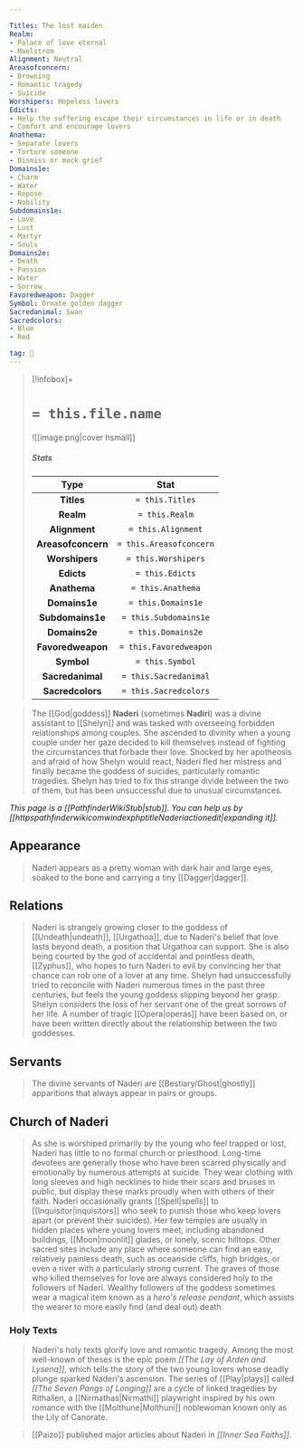 ```yaml
---

Titles: The lost maiden
Realm:
- Palace of love eternal
- Maelstrom
Alignment: Neutral
Areasofconcern:
- Drowning
- Romantic tragedy
- Suicide
Worshipers: Hopeless lovers
Edicts:
- Help the suffering escape their circumstances in life or in death
- Comfort and encourage lovers
Anathema:
- Separate lovers
- Torture someone
- Dismiss or mock grief
Domains1e:
- Charm
- Water
- Repose
- Nobility
Subdomains1e:
- Love
- Lust
- Martyr
- Souls
Domains2e:
- Death
- Passion
- Water
- Sorrow
Favoredweapon: Dagger
Symbol: Ornate golden dagger
Sacredanimal: Swan
Sacredcolors:
- Blue
- Red

tag: 🙏
---
```


> [!infobox]+
> #  `= this.file.name`
> ![[image.png|cover hsmall]]
> ##### Stats
> Type | Stat |
> :---:|:---:|
> **Titles** | `= this.Titles` |
> **Realm** | `= this.Realm` |
> **Alignment** | `= this.Alignment` |
> **Areasofconcern** | `= this.Areasofconcern` |
> **Worshipers** | `= this.Worshipers` |
> **Edicts** | `= this.Edicts` |
> **Anathema** | `= this.Anathema` |
> **Domains1e** | `= this.Domains1e` |
> **Subdomains1e** | `= this.Subdomains1e` |
> **Domains2e** | `= this.Domains2e` |
> **Favoredweapon** | `= this.Favoredweapon` |
> **Symbol** | `= this.Symbol` |
> **Sacredanimal** | `= this.Sacredanimal` |
> **Sacredcolors** | `= this.Sacredcolors` |



> The [[God|goddess]] **Naderi** (sometimes **Nadiri**) was a divine assistant to [[Shelyn]] and was tasked with overseeing forbidden relationships among couples. She ascended to divinity when a young couple under her gaze decided to kill themselves instead of fighting the circumstances that forbade their love. Shocked by her apotheosis and afraid of how Shelyn would react, Naderi fled her mistress and finally became the goddess of suicides, particularly romantic tragedies. Shelyn has tried to fix this strange divide between the two of them, but has been unsuccessful due to unusual circumstances.



*This page is a [[PathfinderWikiStub|stub]]. You can help us by [[httpspathfinderwikicomwindexphptitleNaderiactionedit|expanding it]].*



## Appearance

> Naderi appears as a pretty woman with dark hair and large eyes, soaked to the bone and carrying a tiny [[Dagger|dagger]].


## Relations

> Naderi is strangely growing closer to the goddess of [[Undeath|undeath]], [[Urgathoa]], due to Naderi's belief that love lasts beyond death, a position that Urgathoa can support. She is also being courted by the god of accidental and pointless death, [[Zyphus]], who hopes to turn Naderi to evil by convincing her that chance can rob one of a lover at any time. Shelyn had unsuccessfully tried to reconcile with Naderi numerous times in the past three centuries, but feels the young goddess slipping beyond her grasp. Shelyn considers the loss of her servant one of the great sorrows of her life. A number of tragic [[Opera|operas]] have been based on, or have been written directly about the relationship between the two goddesses.


## Servants

> The divine servants of Naderi are [[Bestiary/Ghost|ghostly]] apparitions that always appear in pairs or groups.


## Church of Naderi

> As she is worshiped primarily by the young who feel trapped or lost, Naderi has little to no formal church or priesthood. Long-time devotees are generally those who have been scarred physically and emotionally by numerous attempts at suicide. They wear clothing with long sleeves and high necklines to hide their scars and bruises in public, but display these marks proudly when with others of their faith. Naderi occasionally grants [[Spell|spells]] to [[Inquisitor|inquisitors]] who seek to punish those who keep lovers apart (or prevent their suicides). Her few temples are usually in hidden places where young lovers meet, including abandoned buildings, [[Moon|moonlit]] glades, or lonely, scenic hilltops. Other sacred sites include any place where someone can find an easy, relatively painless death, such as oceanside cliffs, high bridges, or even a river with a particularly strong current. The graves of those who killed themselves for love are always considered holy to the followers of Naderi. Wealthy followers of the goddess sometimes wear a magical item known as a *hero's release pendant*, which assists the wearer to more easily find (and deal out) death.


### Holy Texts

> Naderi's holy texts glorify love and romantic tragedy. Among the most well-known of theses is the epic poem *[[The Lay of Arden and Lysena]]*, which tells the story of the two young lovers whose deadly plunge sparked Naderi's ascension. The series of [[Play|plays]] called *[[The Seven Pangs of Longing]]* are a cycle of linked tragedies by Rithallen, a [[Nirmathas|Nirmathi]] playwright inspired by his own romance with the [[Molthune|Molthuni]] noblewoman known only as the Lily of Canorate.


> [[Paizo]] published major articles about Naderi in *[[Inner Sea Faiths]]*.







